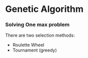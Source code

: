 # Genetic Algorithm  

### Solving One max problem    
  
  
      
There are two selection methods:
* Roulette Wheel   
* Tournament (greedy)  
